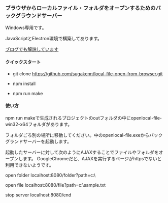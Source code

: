 ### ブラウザからローカルファイル・フォルダをオープンするためのバックグラウンドサーバー

Windows専用です。

JavaScriptとElectron環境で構築してあります。

[ブログでも解説しています](https://nanbu.marune205.net/2022/07/open-local-folder-file-from-browser.html?m=1)

#### クイックスタート
- git clone https://github.com/sugakenn/local-file-open-from-browser.git

- npm install

- npm run make

#### 使い方

npm run makeで生成されるプロジェクトのoutフォルダの中にopenlocal-file-win32-x64フォルダがあります。

フォルダごろ別の場所に移動してください。中のopenlocal-file.exeからバックグランドサーバーを起動します。

起動したサーバーに対して次のようにAJAXすることでファイルやフォルダをオープンします。
GoogleChromeだと、AJAXを実行するページがhttpsでないと利用できないようです。

open folder
localhost:8080/folder?path=c:\

open file
localhost:8080/file?path=c:\sample.txt

stop server
localhost:8080/end
